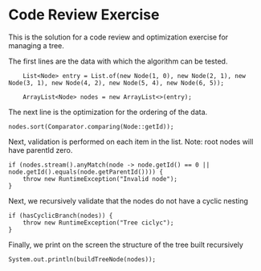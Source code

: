 # Code Review Exercise

This is the solution for a code review and optimization exercise for managing a tree.

The first lines are the data with which the algorithm can be tested.

        List<Node> entry = List.of(new Node(1, 0), new Node(2, 1), new Node(3, 1), new Node(4, 2), new Node(5, 4), new Node(6, 5));

        ArrayList<Node> nodes = new ArrayList<>(entry);


The next line is the optimization for the ordering of the data.

    nodes.sort(Comparator.comparing(Node::getId));

Next, validation is performed on each item in the list. Note: root nodes will have parentId zero.

    if (nodes.stream().anyMatch(node -> node.getId() == 0 || node.getId().equals(node.getParentId()))) {
        throw new RuntimeException("Invalid node");
    }

Next, we recursively validate that the nodes do not have a cyclic nesting

    if (hasCyclicBranch(nodes)) {
        throw new RuntimeException("Tree ciclyc");
    }

Finally, we print on the screen the structure of the tree built recursively

    System.out.println(buildTreeNode(nodes));
